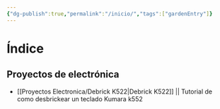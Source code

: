 ```yaml
---
{"dg-publish":true,"permalink":"/inicio/","tags":["gardenEntry"]}
---
```


# Índice

## Proyectos de electrónica

- [[Proyectos Electronica/Debrick K522\|Debrick K522]] || Tutorial de como desbrickear un teclado Kumara k552



